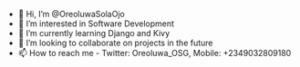 - 👋 Hi, I’m @OreoluwaSolaOjo
- 👀 I’m interested in Software Development
- 🌱 I’m currently learning Django and Kivy
- 💞️ I’m looking to collaborate on projects in the future
- 📫 How to reach me - Twitter: Oreoluwa_OSG, Mobile: +2349032809180

<!---
OreoluwaSolaOjo/OreoluwaSolaOjo is a ✨ special ✨ repository because its `README.md` (this file) appears on your GitHub profile.
You can click the Preview link to take a look at your changes.
--->

